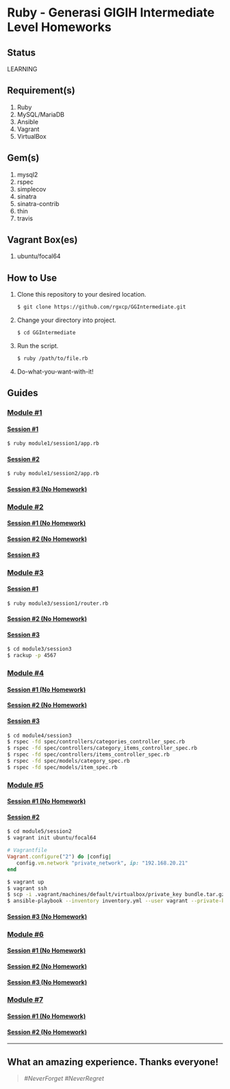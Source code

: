 # Ruby - Generasi GIGIH Intermediate Level Homeworks

## Status

LEARNING

## Requirement(s)

1. Ruby
2. MySQL/MariaDB
3. Ansible
4. Vagrant
5. VirtualBox

## Gem(s)

1. mysql2
2. rspec
3. simplecov
4. sinatra
5. sinatra-contrib
6. thin
7. travis

## Vagrant Box(es)

1. ubuntu/focal64

## How to Use

1. Clone this repository to your desired location.
   ```bash
   $ git clone https://github.com/rgxcp/GGIntermediate.git
   ```
2. Change your directory into project.
   ```bash
   $ cd GGIntermediate
   ```
3. Run the script.
   ```bash
   $ ruby /path/to/file.rb
   ```
4. Do-what-you-want-with-it!

## Guides

### [Module #1](https://github.com/rgxcp/GGIntermediate/tree/master/module1)

#### [Session #1](https://github.com/rgxcp/GGIntermediate/tree/master/module1/session1)

```bash
$ ruby module1/session1/app.rb
```

#### [Session #2](https://github.com/rgxcp/GGIntermediate/tree/master/module1/session2)

```bash
$ ruby module1/session2/app.rb
```

#### [Session #3 (No Homework)](https://github.com/rgxcp/GGIntermediate/tree/master/module1/session3)

### [Module #2](https://github.com/rgxcp/GGIntermediate/tree/master/module2)

#### [Session #1 (No Homework)](https://github.com/rgxcp/GGIntermediate/tree/master/module2/session1)

#### [Session #2 (No Homework)](https://github.com/rgxcp/GGIntermediate/tree/master/module2/session2)

#### [Session #3](https://github.com/rgxcp/GGIntermediate/tree/master/module2/session3)

### [Module #3](https://github.com/rgxcp/GGIntermediate/tree/master/module3)

#### [Session #1](https://github.com/rgxcp/GGIntermediate/tree/master/module3/session1)

```bash
$ ruby module3/session1/router.rb
```

#### [Session #2 (No Homework)](https://github.com/rgxcp/GGIntermediate/tree/master/module3/session2)

#### [Session #3](https://github.com/rgxcp/GGIntermediate/tree/master/module3/session3)

```bash
$ cd module3/session3
$ rackup -p 4567
```

### [Module #4](https://github.com/rgxcp/GGIntermediate/tree/master/module4)

#### [Session #1 (No Homework)](https://github.com/rgxcp/GGIntermediate/tree/master/module4/session1)

#### [Session #2 (No Homework)](https://github.com/rgxcp/GGIntermediate/tree/master/module4/session2)

#### [Session #3](https://github.com/rgxcp/GGIntermediate/tree/master/module4/session3)

```bash
$ cd module4/session3
$ rspec -fd spec/controllers/categories_controller_spec.rb
$ rspec -fd spec/controllers/category_items_controller_spec.rb
$ rspec -fd spec/controllers/items_controller_spec.rb
$ rspec -fd spec/models/category_spec.rb
$ rspec -fd spec/models/item_spec.rb
```

### [Module #5](https://github.com/rgxcp/GGIntermediate/tree/master/module5)

#### [Session #1 (No Homework)](https://github.com/rgxcp/GGIntermediate/tree/master/module5/session1)

#### [Session #2](https://github.com/rgxcp/GGIntermediate/tree/master/module5/session2)

```bash
$ cd module5/session2
$ vagrant init ubuntu/focal64
```

```ruby
# Vagrantfile
Vagrant.configure("2") do |config|
   config.vm.network "private_network", ip: "192.168.20.21"
end
```

```bash
$ vagrant up
$ vagrant ssh
$ scp -i .vagrant/machines/default/virtualbox/private_key bundle.tar.gz vagrant@192.168.20.21:/home/vagrant/app
$ ansible-playbook --inventory inventory.yml --user vagrant --private-key .vagrant/machines/default/virtualbox/private_key playbook.yml
```

#### [Session #3 (No Homework)](https://github.com/rgxcp/GGIntermediate/tree/master/module5/session3)

### [Module #6](https://github.com/rgxcp/GGIntermediate/tree/master/module6)

#### [Session #1 (No Homework)](https://github.com/rgxcp/GGIntermediate/tree/master/module6/session1)

#### [Session #2 (No Homework)](https://github.com/rgxcp/GGIntermediate/tree/master/module6/session2)

#### [Session #3 (No Homework)](https://github.com/rgxcp/GGIntermediate/tree/master/module6/session3)

### [Module #7](https://github.com/rgxcp/GGIntermediate/tree/master/module7)

#### [Session #1 (No Homework)](https://github.com/rgxcp/GGIntermediate/tree/master/module7/session1)

#### [Session #2 (No Homework)](https://github.com/rgxcp/GGIntermediate/tree/master/module7/session2)

---

## **What an amazing experience. Thanks everyone!**

> _#NeverForget #NeverRegret_
